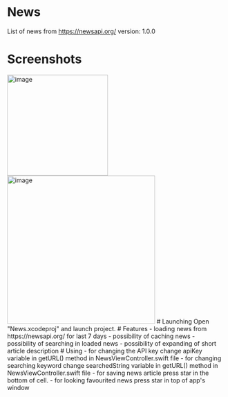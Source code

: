 # News
List of news from https://newsapi.org/
version: 1.0.0
# Screenshots
<img width="233" alt="image" src="https://user-images.githubusercontent.com/89098576/151291766-52ae85d2-ad84-4859-b041-bf7715762978.png">
<img width="342" alt="image" src="https://user-images.githubusercontent.com/89098576/151291844-9e801ef1-e236-447a-920e-aa18eac178e1.png">
# Launching
Open "News.xcodeproj" and launch project.
# Features
- loading news from https://newsapi.org/ for last 7 days
- possibility of caching news
- possibility of searching in loaded news
- possibility of expanding of short article description
# Using 
- for changing the API key change apiKey variable in getURL() method in NewsViewController.swift file
- for changing searching keyword change searchedString variable in getURL() method in NewsViewController.swift file
- for saving news article press star in the bottom of cell.
- for looking favourited news press star in top of app's window


